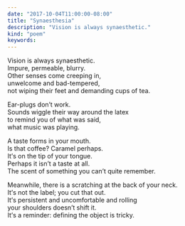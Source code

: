```yaml
---
date: "2017-10-04T11:00:00-08:00"
title: "Synaesthesia"
description: "Vision is always synaesthetic."
kind: "poem"
keywords:
---
```


Vision is always synaesthetic.  
Impure, permeable, blurry.  
Other senses come creeping in,  
unwelcome and bad-tempered,  
not wiping their feet and demanding cups of tea.

Ear-plugs don<span dir="rtl">’</span>t work.  
Sounds wiggle their way around the latex  
to remind you of what was said,  
what music was playing.

A taste forms in your mouth.  
Is that coffee? Caramel perhaps.  
It<span dir="rtl">’</span>s on the tip of your tongue.  
Perhaps it isn<span dir="rtl">’</span>t a taste at all.  
The scent of something you can<span dir="rtl">’</span>t quite remember.

Meanwhile, there is a scratching at the back of your neck.  
It<span dir="rtl">’</span>s not the label; you cut that out.  
It<span dir="rtl">’</span>s persistent and uncomfortable and rolling  
your shoulders doesn<span dir="rtl">’</span>t shift it.  
It<span dir="rtl">’</span>s a reminder: defining the object is tricky.  
